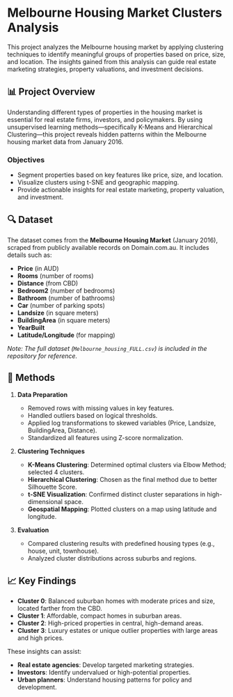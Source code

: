 # Melbourne Housing Market Clusters Analysis

This project analyzes the Melbourne housing market by applying clustering techniques to identify meaningful groups of properties based on price, size, and location. The insights gained from this analysis can guide real estate marketing strategies, property valuations, and investment decisions.

## 📊 Project Overview

Understanding different types of properties in the housing market is essential for real estate firms, investors, and policymakers. By using unsupervised learning methods—specifically K-Means and Hierarchical Clustering—this project reveals hidden patterns within the Melbourne housing market data from January 2016.

### Objectives

- Segment properties based on key features like price, size, and location.
- Visualize clusters using t-SNE and geographic mapping.
- Provide actionable insights for real estate marketing, property valuation, and investment.

## 🔍 Dataset

The dataset comes from the **Melbourne Housing Market** (January 2016), scraped from publicly available records on Domain.com.au. It includes details such as:

- **Price** (in AUD)
- **Rooms** (number of rooms)
- **Distance** (from CBD)
- **Bedroom2** (number of bedrooms)
- **Bathroom** (number of bathrooms)
- **Car** (number of parking spots)
- **Landsize** (in square meters)
- **BuildingArea** (in square meters)
- **YearBuilt**
- **Latitude/Longitude** (for mapping)

*Note: The full dataset (`Melbourne_housing_FULL.csv`) is included in the repository for reference.*

## 🧰 Methods

1. **Data Preparation**
   - Removed rows with missing values in key features.
   - Handled outliers based on logical thresholds.
   - Applied log transformations to skewed variables (Price, Landsize, BuildingArea, Distance).
   - Standardized all features using Z-score normalization.

2. **Clustering Techniques**
   - **K-Means Clustering**: Determined optimal clusters via Elbow Method; selected 4 clusters.
   - **Hierarchical Clustering**: Chosen as the final method due to better Silhouette Score.
   - **t-SNE Visualization**: Confirmed distinct cluster separations in high-dimensional space.
   - **Geospatial Mapping**: Plotted clusters on a map using latitude and longitude.

3. **Evaluation**
   - Compared clustering results with predefined housing types (e.g., house, unit, townhouse).
   - Analyzed cluster distributions across suburbs and regions.

## 📈 Key Findings

- **Cluster 0**: Balanced suburban homes with moderate prices and size, located farther from the CBD.
- **Cluster 1**: Affordable, compact homes in suburban areas.
- **Cluster 2**: High-priced properties in central, high-demand areas.
- **Cluster 3**: Luxury estates or unique outlier properties with large areas and high prices.

These insights can assist:
- **Real estate agencies**: Develop targeted marketing strategies.
- **Investors**: Identify undervalued or high-potential properties.
- **Urban planners**: Understand housing patterns for policy and development.

